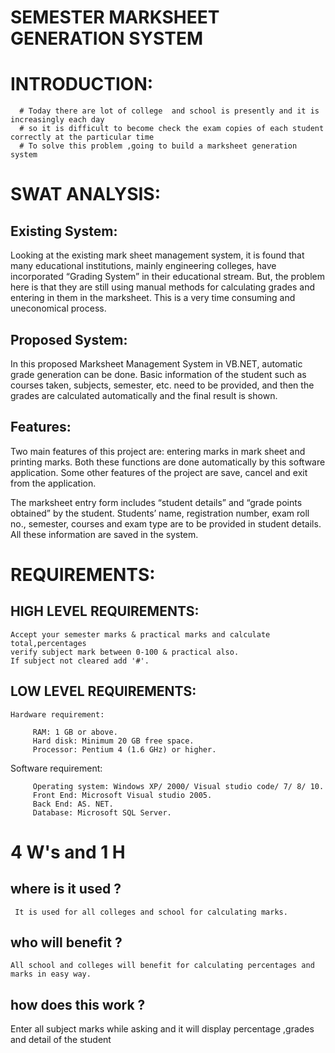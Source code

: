 # SEMESTER MARKSHEET GENERATION SYSTEM

# INTRODUCTION:
      
      # Today there are lot of college  and school is presently and it is increasingly each day 
      # so it is difficult to become check the exam copies of each student correctly at the particular time
      # To solve this problem ,going to build a marksheet generation system
      
# SWAT ANALYSIS:
  ## Existing System:

Looking at the existing mark sheet management system, it is found that many educational institutions, mainly engineering colleges, have incorporated “Grading System” in their educational stream. But, the problem here is that they are still using manual methods for calculating grades and entering in them in the marksheet. This is a very time consuming and uneconomical process.

## Proposed System:

In this proposed Marksheet Management System in VB.NET, automatic grade generation can be done. Basic information of the student such as courses taken, subjects, semester, etc. need to be provided, and then the grades are calculated automatically and the final result is shown.
      
## Features:

Two main features of this project are: entering marks in mark sheet and printing marks. Both these functions are done automatically by this software application. Some other features of the project are save, cancel and exit from the application.

The marksheet entry form includes “student details” and “grade points obtained” by the student. Students’ name, registration number, exam roll no., semester, courses and exam type are to be provided in student details. All these information are saved in the system.

# REQUIREMENTS:

## HIGH LEVEL REQUIREMENTS:
    Accept your semester marks & practical marks and calculate total,percentages
    verify subject mark between 0-100 & practical also.
    If subject not cleared add '#'.
    
## LOW LEVEL REQUIREMENTS:
    
    Hardware requirement:
         
         RAM: 1 GB or above.
         Hard disk: Minimum 20 GB free space.
         Processor: Pentium 4 (1.6 GHz) or higher.
         
   Software requirement:
   
         Operating system: Windows XP/ 2000/ Visual studio code/ 7/ 8/ 10.
         Front End: Microsoft Visual studio 2005.
         Back End: AS. NET.
         Database: Microsoft SQL Server.
         
# 4 W's and 1 H     

## where is it used ?
     It is used for all colleges and school for calculating marks.
## who will benefit ?
    All school and colleges will benefit for calculating percentages and marks in easy way.
## how does this work ?
   Enter all subject marks while asking and it will display percentage ,grades and detail of the student
    


      
      
